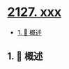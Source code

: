 # [2127. xxx](https://github.com/Tdahuyou/TNotes.leetcode/tree/main/notes/2127.%20xxx)

<!-- region:toc -->

- [1. 📝 概述](#1--概述)

<!-- endregion:toc -->

## 1. 📝 概述

